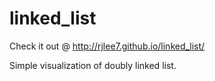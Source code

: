 # linked_list

Check it out @ http://rjlee7.github.io/linked_list/

Simple visualization of doubly linked list.
